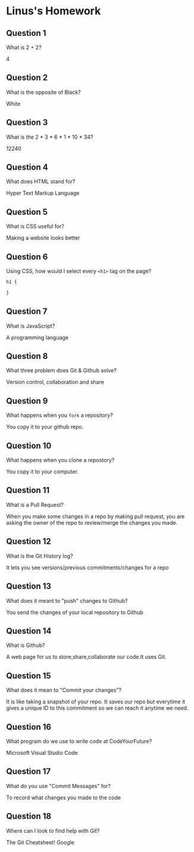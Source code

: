 # Linus's Homework

## Question 1

What is 2 + 2?

4

## Question 2

What is the opposite of Black?

White

## Question 3

What is the  2 * 3 * 6 * 1 * 10 * 34?

12240

## Question 4 

What does HTML stand for?

Hyper Text Markup Language

## Question 5

What is CSS useful for?

Making a website looks better

## Question 6

Using CSS, how would I select every `<h1>` tag on the page?

```css
h1 {

}
```

## Question 7

What is JavaScript?

A programming language 

## Question 8

What three problem does Git & Github solve?

Version control, collaboration and share

## Question 9

What happens when you `fork` a repository?

You copy it to your github repo.

## Question 10 

What happens when you clone a repostory?

You copy it to your computer.

## Question 11

What is a Pull Request?

When you make some changes in a repo by making pull request, you are asking the owner of the repo to review/merge the changes you made.

## Question 12

What is the Git History log?

It lets you see versions/previous commitments/changes for a repo

## Question 13

What does it meant to "push" changes to Github?

You send the changes of your local repository to Github

## Question 14

What is Github?

A web page for us to store,share,collaborate our code.It uses Git.

## Question 15

What does it mean to "Commit your changes"?

It is like taking a snapshot of your repo. It saves our repo but everytime it gives a unique ID to this commitment so we can reach it anytime we need.

## Question 16

What program do we use to write code at CodeYourFuture?

Microsoft Visual Studio Code

## Question 17

What do you use "Commit Messages" for?

To record what changes you made to the code

## Question 18

Where can I look to find help with Git?

The Git Cheatsheet! Google
